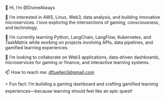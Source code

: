 👋 Hi, I’m @DivineAlways

👀 I’m interested in AWS, Linux, Web3, data analysis, and building innovative microservices. I love exploring the intersections of gaming, consciousness, and technology.

🌱 I’m currently learning Python, LangChain, LangFlow, Kubernetes, and TaskMatrix while working on projects involving APIs, data pipelines, and gamified learning experiences.

💞️ I’m looking to collaborate on Web3 applications, data-driven dashboards, microservices for gaming or finance, and interactive learning systems.

📫 How to reach me: dfluellen3@gmail.com

⚡ Fun fact: I’m building a gaming dashboard and crafting gamified learning experiences—because learning should feel like an epic quest!
<!---
DivineAlways/DivineAlways is a ✨ special ✨ repository because its `README.md` (this file) appears on your GitHub profile.
You can click the Preview link to take a look at your changes.
--->
